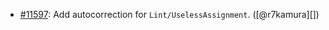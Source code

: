 * [#11597](https://github.com/rubocop/rubocop/issues/11597): Add autocorrection for `Lint/UselessAssignment`. ([@r7kamura][])
